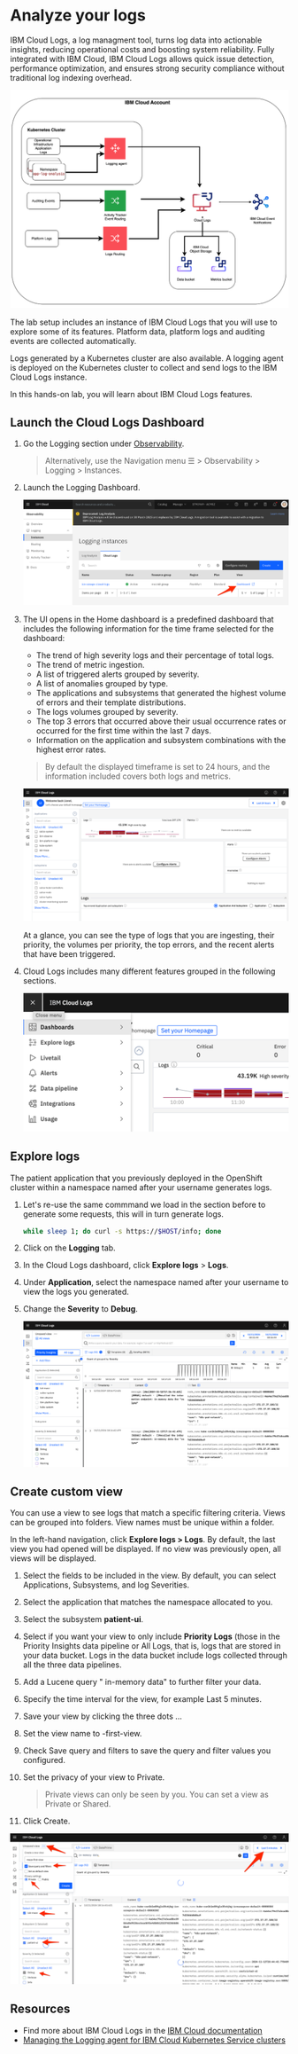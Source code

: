 # Analyze your logs

IBM Cloud Logs, a log managment tool, turns log data into actionable insights, reducing operational costs and boosting system reliability. Fully integrated with IBM Cloud, IBM Cloud Logs allows quick issue detection, performance optimization, and ensures strong security compliance without traditional log indexing overhead.

  ![architecture](../assets/icl-architecture.png)

The lab setup includes an instance of IBM Cloud Logs that you will use to explore some of its features. Platform data, platform logs and auditing events are collected automatically.

Logs generated by a Kubernetes cluster are also available. A logging agent is deployed on the Kubernetes cluster to collect and send logs to the IBM Cloud Logs instance.

In this hands-on lab, you will learn about IBM Cloud Logs features.

## Launch the Cloud Logs Dashboard

1. Go the Logging section under [Observability](https://cloud.ibm.com/observability/logging).

   > Alternatively, use the Navigation menu ☰ > Observability > Logging > Instances.

1. Launch the Logging Dashboard.

   ![overview](../assets/icl-overview.png)

1. The UI opens in the Home dashboard is a predefined dashboard that includes the following information for the time frame selected for the dashboard:

   * The trend of high severity logs and their percentage of total logs.
   * The trend of metric ingestion.
   * A list of triggered alerts grouped by severity.
   * A list of anomalies grouped by type.
   * The applications and subsystems that generated the highest volume of errors and their template distributions.
   * The logs volumes grouped by severity.
   * The top 3 errors that occurred above their usual occurrence rates or occurred for the first time within the last 7 days.
   * Information on the application and subsystem combinations with the highest error rates.

   > By default the displayed timeframe is set to 24 hours, and the information included covers both logs and metrics.

   ![home](../assets/icl-home.png)

   At a glance, you can see the type of logs that you are ingesting, their priority, the volumes per priority, the top errors, and the recent alerts that have been triggered.

1. Cloud Logs includes many different features grouped in the following sections.

   ![home](../assets/icl-section.png)

## Explore logs

The patient application that you previously deployed in the OpenShift cluster within a namespace named after your username generates logs.

1. Let's re-use the same commmand we load in the section before to generate some requests, this will in turn generate logs.

   ```sh
   while sleep 1; do curl -s https://$HOST/info; done
   ```

1. Click on the **Logging** tab.

1. In the Cloud Logs dashboard, click **Explore logs** > **Logs**.

1. Under **Application**, select the namespace named after your username to view the logs you generated.

1. Change the **Severity** to **Debug**.

   ![logs](../assets/icl-logging.png)

## Create custom view

You can use a view to see logs that match a specific filtering criteria. Views can be grouped into folders. View names must be unique within a folder.

In the left-hand navigation, click **Explore logs > Logs**. By default, the last view you had opened will be displayed. If no view was previously open, all views will be displayed.

1. Select the fields to be included in the view. By default, you can select Applications, Subsystems, and log Severities.

2. Select the application that matches the namespace allocated to you.

3. Select the subsystem **patient-ui**.

4. Select if you want your view to only include **Priority Logs** (those in the Priority Insights data pipeline or All Logs, that is, logs that are stored in your data bucket. Logs in the data bucket include logs collected through all the three data pipelines.

5. Add a Lucene query " in-memory data" to further filter your data.

6. Specify the time interval for the view, for example Last 5 minutes.

7. Save your view by clicking the three dots ...

8. Set the view name to <your-username>-first-view.

9. Check Save query and filters to save the query and filter values you configured.

10. Set the privacy of your view to Private.

      > Private views can only be seen by you. You can set a view as Private or Shared.

11. Click Create.

   ![logs](../assets/icl-view.png)

## Resources

* Find more about IBM Cloud Logs in the [IBM Cloud documentation](https://cloud.ibm.com/docs/cloud-logs)
* [Managing the Logging agent for IBM Cloud Kubernetes Service clusters](https://cloud.ibm.com/docs/cloud-logs?topic=cloud-logs-agent-std-cluster)